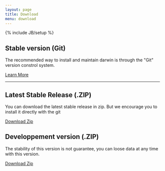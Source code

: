 ```yaml
---
layout: page
title: Download
menu: download
---
```

{% include JB/setup %}

## Stable version (Git)

The recommended way to install and maintain darwin is through the "Git" version constrol system.

<a href="{{ BASE_PATH }}/doc/" class="btn btn-success btn-large">Learn More</a>

***************

## Latest Stable Release (.ZIP)

You can download the latest stable release in zip.
But we encourage you to install it directly with the git

<a href="https://github.com/naturalsciences/Darwin/zipball/stable" class="btn btn-info btn-large">Download Zip</a>

## Developpement version (.ZIP)

The stability of this version is not guarantee, you can loose data at any time with this version.

<a href="https://github.com/naturalsciences/Darwin/zipball/master" class="btn btn-warning btn-large">Download Zip</a>
